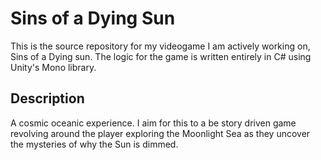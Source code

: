 ﻿# Sins of a Dying Sun
This is the source repository for my videogame I am actively working on, Sins of a Dying sun. The logic for the game is written entirely in C# using Unity's Mono library.
## Description
A cosmic oceanic experience.
I aim for this to a be story driven game revolving around the player exploring the Moonlight Sea as they uncover the mysteries of why the Sun is dimmed.
